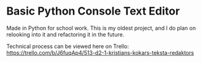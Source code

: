 # Basic Python Console Text Editor
Made in Python for school work. This is my oldest project, and I do plan on relooking into it and refactoring it in the future.

Technical process can be viewed here on Trello: https://trello.com/b/J6fuqAp4/513-d2-1-kristians-kokars-teksta-redaktors
